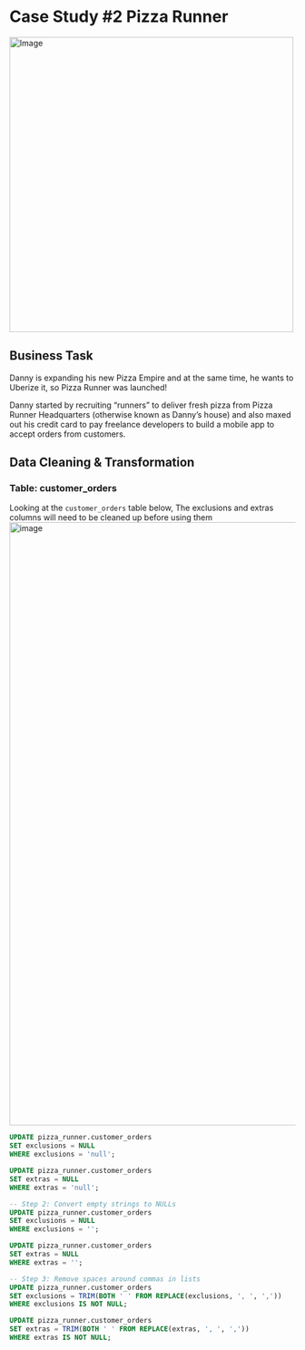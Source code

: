 #  Case Study #2 Pizza Runner

<img src="https://user-images.githubusercontent.com/81607668/127271856-3c0d5b4a-baab-472c-9e24-3c1e3c3359b2.png" alt="Image" width="500" height="520">

## Business Task
Danny is expanding his new Pizza Empire and at the same time, he wants to Uberize it, so Pizza Runner was launched!

Danny started by recruiting “runners” to deliver fresh pizza from Pizza Runner Headquarters (otherwise known as Danny’s house) and also maxed out his credit card to pay freelance developers to build a mobile app to accept orders from customers. 
##  Data Cleaning & Transformation
### Table: customer_orders
Looking at the `customer_orders` table below, The exclusions and extras columns will need to be cleaned up before using them
<img width="1063" alt="image" src="https://user-images.githubusercontent.com/81607668/129472388-86e60221-7107-4751-983f-4ab9d9ce75f0.png">

````sql
UPDATE pizza_runner.customer_orders
SET exclusions = NULL
WHERE exclusions = 'null';

UPDATE pizza_runner.customer_orders
SET extras = NULL
WHERE extras = 'null';

-- Step 2: Convert empty strings to NULLs
UPDATE pizza_runner.customer_orders
SET exclusions = NULL
WHERE exclusions = '';

UPDATE pizza_runner.customer_orders
SET extras = NULL
WHERE extras = '';

-- Step 3: Remove spaces around commas in lists
UPDATE pizza_runner.customer_orders
SET exclusions = TRIM(BOTH ' ' FROM REPLACE(exclusions, ', ', ','))
WHERE exclusions IS NOT NULL;

UPDATE pizza_runner.customer_orders
SET extras = TRIM(BOTH ' ' FROM REPLACE(extras, ', ', ','))
WHERE extras IS NOT NULL;
